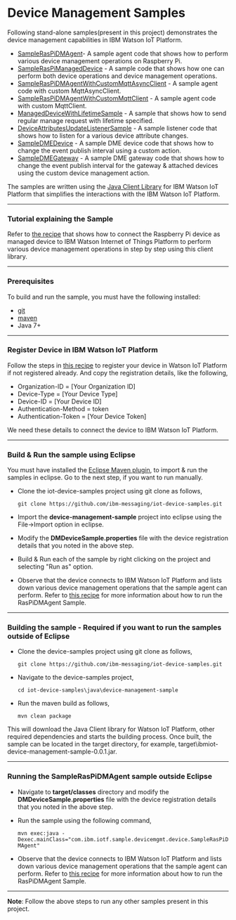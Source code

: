 Device Management Samples
============================================

Following stand-alone samples(present in this project) demonstrates the device management capabilities in IBM Watson IoT Platform.

* [SampleRasPiDMAgent](https://github.com/ibm-messaging/iot-device-samples/blob/master/java/device-management-sample/src/main/java/com/ibm/iotf/sample/devicemgmt/device/SampleRasPiDMAgent.java)- A sample agent code that shows how to perform various device management operations on Raspberry Pi.
* [SampleRasPiManagedDevice](https://github.com/ibm-messaging/iot-device-samples/blob/master/java/device-management-sample/src/main/java/com/ibm/iotf/sample/devicemgmt/device/SampleRasPiManagedDevice.java) - A sample code that shows how one can perform both device operations and device management operations.
* [SampleRasPiDMAgentWithCustomMqttAsyncClient](https://github.com/ibm-messaging/iot-device-samples/blob/master/java/device-management-sample/src/main/java/com/ibm/iotf/sample/devicemgmt/device/SampleRasPiDMAgentWithCustomMqttAsyncClient.java) - A sample agent code with custom MqttAsyncClient.
* [SampleRasPiDMAgentWithCustomMqttClient](https://github.com/ibm-messaging/iot-device-samples/blob/master/java/device-management-sample/src/main/java/com/ibm/iotf/sample/devicemgmt/device/SampleRasPiDMAgentWithCustomMqttClient.java) - A sample agent code with custom MqttClient.
* [ManagedDeviceWithLifetimeSample](https://github.com/ibm-messaging/iot-java/blob/master/samples/iotfdevicemanagement/src/com/ibm/iotf/sample/devicemgmt/device/ManagedDeviceWithLifetimeSample.java) - A sample that shows how to send regular manage request with lifetime specified.
* [DeviceAttributesUpdateListenerSample](https://github.com/ibm-messaging/iot-device-samples/blob/master/java/device-management-sample/src/main/java/com/ibm/iotf/sample/devicemgmt/device/DeviceAttributesUpdateListenerSample.java) - A sample listener code that shows how to listen for a various device attribute changes.
* [SampleDMEDevice](https://github.com/ibm-messaging/iot-device-samples/blob/master/java/device-management-sample/src/main/java/com/ibm/iotf/sample/dme/device/SampleDMEDevice.java) - A sample DME device code that shows how to change the event publish interval using a custom action.
* [SampleDMEGateway](https://github.com/ibm-messaging/iot-device-samples/blob/master/java/device-management-sample/src/main/java/com/ibm/iotf/sample/dme/gateway/SampleDMEGateway.java) - A sample DME gateway code that shows how to change the event publish interval for the gateway & attached devices using the custom device management action.

The samples are written using the [Java Client Library](https://github.com/ibm-messaging/iot-java) for IBM Watson IoT Platform that simplifies the interactions with the IBM Watson IoT Platform.

----

### Tutorial explaining the Sample

Refer to [the recipe](https://developer.ibm.com/recipes/tutorials/connect-raspberry-pi-as-managed-device-to-ibm-iot-foundation/) that shows how to connect the Raspberry Pi device as managed device to IBM Watson Internet of Things Platform to perform various device management operations in step by step using this client library.

----

### Prerequisites
To build and run the sample, you must have the following installed:

* [git](https://git-scm.com/)
* [maven](https://maven.apache.org/download.cgi)
* Java 7+

----

### Register Device in IBM Watson IoT Platform

Follow the steps in [this recipe](https://developer.ibm.com/recipes/tutorials/how-to-register-devices-in-ibm-iot-foundation/) to register your device in Watson IoT Platform if not registered already. And copy the registration details, like the following,

* Organization-ID = [Your Organization ID]
* Device-Type = [Your Device Type]
* Device-ID = [Your Device ID]
* Authentication-Method = token
* Authentication-Token = [Your Device Token]

We need these details to connect the device to IBM Watson IoT Platform.

----


### Build & Run the sample using Eclipse

You must have installed the [Eclipse Maven plugin](http://www.eclipse.org/m2e/), to import & run the samples in eclipse. Go to the next step, if you want to run manually.

* Clone the iot-device-samples project using git clone as follows,

    `git clone https://github.com/ibm-messaging/iot-device-samples.git`
    
* Import the **device-management-sample** project into eclipse using the File->Import option in eclipse.

* Modify the **DMDeviceSample.properties** file with the device registration details that you noted in the above step.

* Build & Run each of the sample by right clicking on the project and selecting "Run as" option.

* Observe that the device connects to IBM Watson IoT Platform and lists down various device management operations that the sample agent can perform. Refer to [this recipe](https://developer.ibm.com/recipes/tutorials/connect-raspberry-pi-as-managed-device-to-ibm-iot-foundation/) for more information about how to run the RasPiDMAgent Sample.

----

### Building the sample - Required if you want to run the samples outside of Eclipse

* Clone the device-samples project using git clone as follows,
   
    `git clone https://github.com/ibm-messaging/iot-device-samples.git`
    
* Navigate to the device-samples project, 

    `cd iot-device-samples\java\device-management-sample`
    
* Run the maven build as follows,

    `mvn clean package`
    
This will download the Java Client library for Watson IoT Platform, other required dependencies and starts the building process. Once built, the sample can be located in the target directory, for example, target\ibmiot-device-management-sample-0.0.1.jar.

----

### Running the SampleRasPiDMAgent sample outside Eclipse

* Navigate to **target/classes** directory and modify the **DMDeviceSample.properties** file with the device registration details that you noted in the above step.

* Run the sample using the following command,

    `mvn exec:java -Dexec.mainClass="com.ibm.iotf.sample.devicemgmt.device.SampleRasPiDMAgent"`

* Observe that the device connects to IBM Watson IoT Platform and lists down various device management operations that the sample agent can perform. Refer to [this recipe](https://developer.ibm.com/recipes/tutorials/connect-raspberry-pi-as-managed-device-to-ibm-iot-foundation/) for more information about how to run the RasPiDMAgent Sample.

----

**Note**: Follow the above steps to run any other samples present in this project.
